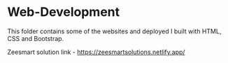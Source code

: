 # Web-Development
This folder contains some of the websites and deployed I built with HTML, CSS and Bootstrap. 

Zeesmart solution link - https://zeesmartsolutions.netlify.app/
